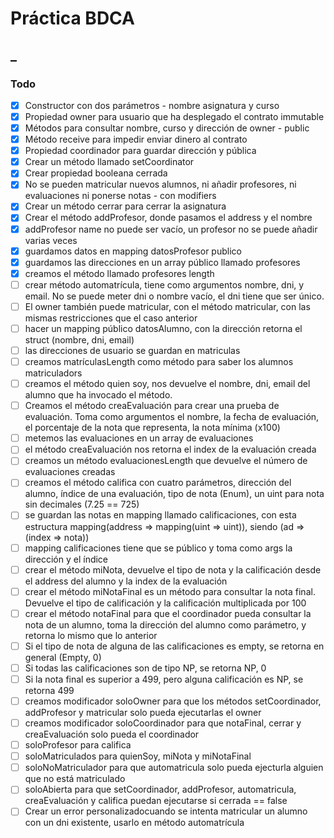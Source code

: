 # Práctica BDCA

## _

### Todo

- [x] Constructor con dos parámetros - nombre asignatura y curso
- [x] Propiedad owner para usuario que ha desplegado el contrato immutable
- [x] Métodos para consultar nombre, curso y dirección de owner - public
- [x] Método receive para impedir enviar dinero al contrato
- [x] Propiedad coordinador para guardar dirección y pública
- [x] Crear un método llamado setCoordinator
- [x] Crear propiedad booleana cerrada
- [x] No se pueden matricular nuevos alumnos, ni añadir profesores, ni evaluaciones ni ponerse notas - con modifiers
- [x] Crear un método cerrar para cerrar la asignatura
- [x] Crear el método addProfesor, donde pasamos el address y el nombre
- [x] addProfesor name no puede ser vacío, un profesor no se puede añadir varias veces
- [x] guardamos datos en mapping datosProfesor publico
- [x] guardamos las direcciones en un array público llamado profesores
- [x] creamos el método llamado profesores length
- [ ] crear método automatrícula, tiene como argumentos nombre, dni, y email. No se puede meter dni o nombre vacío, el dni tiene que ser único.
- [ ] El owner también puede matricular, con el método matricular, con las mismas restricciones que el caso anterior
- [ ] hacer un mapping público datosAlumno, con la dirección retorna el struct (nombre, dni, email)
- [ ] las direcciones de usuario se guardan en matriculas
- [ ] creamos matrículasLength como método para saber los alumnos matriculadors
- [ ] creamos el método quien soy, nos devuelve el nombre, dni, email del alumno que ha invocado el método.
- [ ] Creamos el método creaEvaluación para crear una prueba de evaluación. Toma como argumentos el nombre, la fecha de evaluación, el porcentaje de la nota que representa, la nota mínima (x100)
- [ ] metemos las evaluaciones en un array de evaluaciones
- [ ] el método creaEvaluación nos retorna el index de la evaluación creada
- [ ] creamos un método evaluacionesLength que devuelve el número de evaluaciones creadas
- [ ] creamos el método califica con cuatro parámetros, dirección del alumno, índice de una evaluación, tipo de nota (Enum), un uint para nota sin decimales (7.25 == 725)
- [ ] se guardan las notas en mapping llamado calificaciones, con esta estructura mapping(address => mapping(uint => uint)), siendo (ad => (index => nota))
- [ ] mapping calificaciones tiene que se público y toma como args la dirección y el índice
- [ ] crear el método miNota, devuelve el tipo de nota y la calificación desde el address del alumno y la index de la evaluación
- [ ] crear el método miNotaFinal es un método para consultar la nota final. Devuelve el tipo de calificación y la calificación multiplicada por 100
- [ ] crear el método notaFinal para que el coordinador pueda consultar la nota de un alumno, toma la dirección del alumno como parámetro, y retorna lo mismo que lo anterior
- [ ] Si el tipo de nota de alguna de las calificaciones es empty, se retorna en general (Empty, 0)
- [ ] Si todas las calificaciones son de tipo NP, se retorna NP, 0
- [ ] Si la nota final es superior a 499, pero alguna calificación es NP, se retorna 499
- [ ] creamos modificador soloOwner para que los métodos setCoordinador, addProfesor y matricular solo pueda ejecutarlas el owner
- [ ] creamos modificador soloCoordinador para que notaFinal, cerrar y creaEvaluación solo pueda el coordinador
- [ ] soloProfesor para califica
- [ ] soloMatriculados para quienSoy, miNota y miNotaFinal
- [ ] soloNoMatriculador para que automatricula solo pueda ejecturla alguien que no está matriculado
- [ ] soloAbierta para que setCoordinador, addProfesor, automatricula, creaEvaluación y califica puedan ejecutarse si cerrada == false
- [ ] Crear un error personalizadocuando se intenta matricular un alumno con un dni existente, usarlo en método automatrícula

